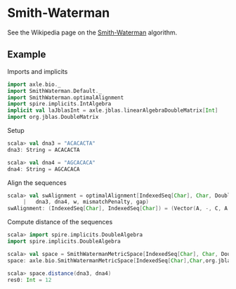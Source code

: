 Smith-Waterman
==============

See the Wikipedia page on the
<a href="https://en.wikipedia.org/wiki/Smith%E2%80%93Waterman_algorithm">Smith-Waterman</a> algorithm.

Example
-------

Imports and implicits

```scala
import axle.bio._
import SmithWaterman.Default._
import SmithWaterman.optimalAlignment
import spire.implicits.IntAlgebra
implicit val laJblasInt = axle.jblas.linearAlgebraDoubleMatrix[Int]
import org.jblas.DoubleMatrix
```

Setup

```scala
scala> val dna3 = "ACACACTA"
dna3: String = ACACACTA

scala> val dna4 = "AGCACACA"
dna4: String = AGCACACA
```

Align the sequences

```scala
scala> val swAlignment = optimalAlignment[IndexedSeq[Char], Char, DoubleMatrix, Int, Int](
     |   dna3, dna4, w, mismatchPenalty, gap)
swAlignment: (IndexedSeq[Char], IndexedSeq[Char]) = (Vector(A, -, C, A, C, A, C, T, A),Vector(A, G, C, A, C, A, C, -, A))
```

Compute distance of the sequences

```scala
scala> import spire.implicits.DoubleAlgebra
import spire.implicits.DoubleAlgebra

scala> val space = SmithWatermanMetricSpace[IndexedSeq[Char], Char, DoubleMatrix, Int, Int](w, mismatchPenalty)
space: axle.bio.SmithWatermanMetricSpace[IndexedSeq[Char],Char,org.jblas.DoubleMatrix,Int,Int] = SmithWatermanMetricSpace(<function3>,-1)

scala> space.distance(dna3, dna4)
res0: Int = 12
```
